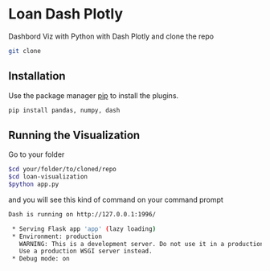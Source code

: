 # Loan Dash Plotly

Dashbord Viz with Python with Dash Plotly and clone the repo
```bash
git clone 
```

## Installation

Use the package manager [pip](https://pip.pypa.io/en/stable/) to install the plugins.

```bash
pip install pandas, numpy, dash
```

## Running the Visualization

Go to your folder

```bash
$cd your/folder/to/cloned/repo
$cd loan-visualization
$python app.py
```
and you will see this kind of command on your command prompt

```bash
Dash is running on http://127.0.0.1:1996/

 * Serving Flask app 'app' (lazy loading)
 * Environment: production
   WARNING: This is a development server. Do not use it in a production deployment.
   Use a production WSGI server instead.
 * Debug mode: on
```